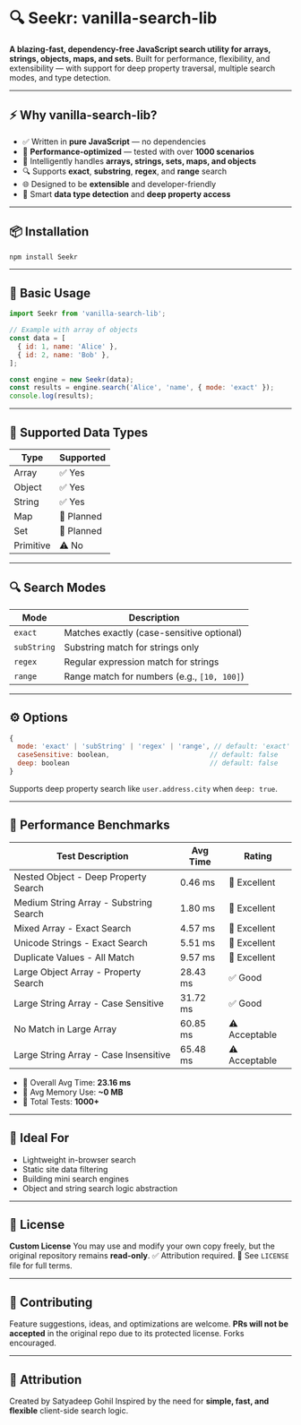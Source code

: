 # 🔍 Seekr: vanilla-search-lib

**A blazing-fast, dependency-free JavaScript search utility for arrays, strings, objects, maps, and sets.**
Built for performance, flexibility, and extensibility — with support for deep property traversal, multiple search modes, and type detection.

---

## ⚡ Why vanilla-search-lib?

* ✅ Written in **pure JavaScript** — no dependencies
* 🚀 **Performance-optimized** — tested with over **1000 scenarios**
* 🧠 Intelligently handles **arrays, strings, sets, maps, and objects**
* 🔍 Supports **exact**, **substring**, **regex**, and **range** search
* 🌐 Designed to be **extensible** and developer-friendly
* 🧩 Smart **data type detection** and **deep property access**

---

## 📦 Installation

```bash
npm install Seekr
```

---

## 🔧 Basic Usage

```js
import Seekr from 'vanilla-search-lib';

// Example with array of objects
const data = [
  { id: 1, name: 'Alice' },
  { id: 2, name: 'Bob' },
];

const engine = new Seekr(data);
const results = engine.search('Alice', 'name', { mode: 'exact' });
console.log(results);
```

---

## 🧩 Supported Data Types

| Type      | Supported  |
| --------- | ---------- |
| Array     | ✅ Yes     |
| Object    | ✅ Yes     |
| String    | ✅ Yes     |
| Map       | 🚧 Planned |
| Set       | 🚧 Planned |
| Primitive | ⚠️ No      |

---

## 🔍 Search Modes

| Mode        | Description                                 |
| ----------- | ------------------------------------------- |
| `exact`     | Matches exactly (case-sensitive optional)   |
| `subString` | Substring match for strings only            |
| `regex`     | Regular expression match for strings        |
| `range`     | Range match for numbers (e.g., `[10, 100]`) |

---

## ⚙️ Options

```js
{
  mode: 'exact' | 'subString' | 'regex' | 'range', // default: 'exact'
  caseSensitive: boolean,                         // default: false
  deep: boolean                                   // default: false
}
```

Supports deep property search like `user.address.city` when `deep: true`.

---

## 🧪 Performance Benchmarks

| Test Description                       | Avg Time | Rating        |
| -------------------------------------- | -------- | ------------- |
| Nested Object - Deep Property Search   | 0.46 ms  | 🚀 Excellent  |
| Medium String Array - Substring Search | 1.80 ms  | 🚀 Excellent  |
| Mixed Array - Exact Search             | 4.57 ms  | 🚀 Excellent  |
| Unicode Strings - Exact Search         | 5.51 ms  | 🚀 Excellent  |
| Duplicate Values - All Match           | 9.57 ms  | 🚀 Excellent  |
| Large Object Array - Property Search   | 28.43 ms | ✅ Good       |
| Large String Array - Case Sensitive    | 31.72 ms | ✅ Good       |
| No Match in Large Array                | 60.85 ms | ⚠️ Acceptable |
| Large String Array - Case Insensitive  | 65.48 ms | ⚠️ Acceptable |

* 🎯 Overall Avg Time: **23.16 ms**
* 🧠 Avg Memory Use: **\~0 MB**
* 🧪 Total Tests: **1000+**
---

## 🧠 Ideal For

* Lightweight in-browser search
* Static site data filtering
* Building mini search engines
* Object and string search logic abstraction

---

## 📜 License

**Custom License**
You may use and modify your own copy freely, but the original repository remains **read-only**.
✅ Attribution required.
📁 See `LICENSE` file for full terms.

---

## 🙌 Contributing

Feature suggestions, ideas, and optimizations are welcome.
**PRs will not be accepted** in the original repo due to its protected license. Forks encouraged.

---

## 🤝 Attribution

Created by Satyadeep Gohil
Inspired by the need for **simple, fast, and flexible** client-side search logic.